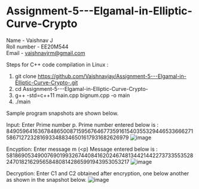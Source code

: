 # Assignment-5---Elgamal-in-Elliptic-Curve-Crypto

Name - Vaishnav J  
Roll number - EE20M544  
Email - vaishnavjrm@gmail.com  

Steps for C++ code compilation in Linux :
1. git clone https://github.com/Vaishnavjay/Assignment-5---Elgamal-in-Elliptic-Curve-Crypto-.git
2. cd Assignment-5---Elgamal-in-Elliptic-Curve-Crypto-
3. g++ -std=c++11 main.cpp bignum.cpp -o main
4. ./main

Sample program snapshots are shown below.

Input:
Enter Prime number p.
Prime number entered below is : 8490596416367848650087159567646773591615403553294465336662715867127232816933488346501617931682626979 
![image](https://user-images.githubusercontent.com/17180872/144440625-8f5db761-3684-4ffc-9084-7ce907cd5fcf.png)

Encyption:
Enter message m (<p)
Message entered below is : 5818690534900769019932674408416202467481344214422737335535282470182162956584808142865991943953053217
![image](https://user-images.githubusercontent.com/17180872/144442344-cc234694-71a3-46b3-8e4e-8eb9a968b749.png)


Decryption:
Enter C1 and C2 obtained after encryption, one below another as shown in the snapshot below.
![image](https://user-images.githubusercontent.com/17180872/144442485-51227cd4-1672-498e-baa4-e289ef18cd78.png)
